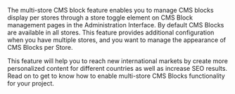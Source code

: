 The multi-store CMS block feature enables you to manage CMS blocks display per stores through a store toggle element on CMS Block management pages in the Administration Interface. By default CMS Blocks are available in all stores. This feature provides additional configuration when
you have multiple stores,
and you want to manage the appearance of CMS Blocks per Store.

This feature will help you to reach new international markets by create more personalized content for different countries as well as increase SEO results.
Read on to get to know how to enable multi-store CMS Blocks functionality for your project.